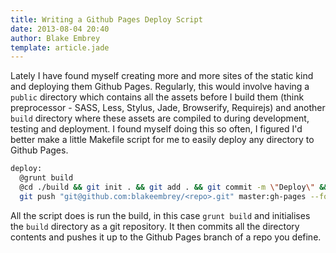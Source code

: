 ```yaml
---
title: Writing a Github Pages Deploy Script
date: 2013-08-04 20:40
author: Blake Embrey
template: article.jade
---
```


Lately I have found myself creating more and more sites of the static kind and deploying them Github Pages. Regularly, this would involve having a `public` directory which contains all the assets before I build them (think preprocessor - SASS, Less, Stylus, Jade, Browserify, Requirejs) and another `build` directory where these assets are compiled to during development, testing and deployment. I found myself doing this so often, I figured I'd better make a little Makefile script for me to easily deploy any directory to Github Pages.

```bash
deploy:
  @grunt build
  @cd ./build && git init . && git add . && git commit -m \"Deploy\" && \
  git push "git@github.com:blakeembrey/<repo>.git" master:gh-pages --force && rm -rf .git
```

All the script does is run the build, in this case `grunt build` and initialises the `build` directory as a git repository. It then commits all the directory contents and pushes it up to the Github Pages branch of a repo you define.
